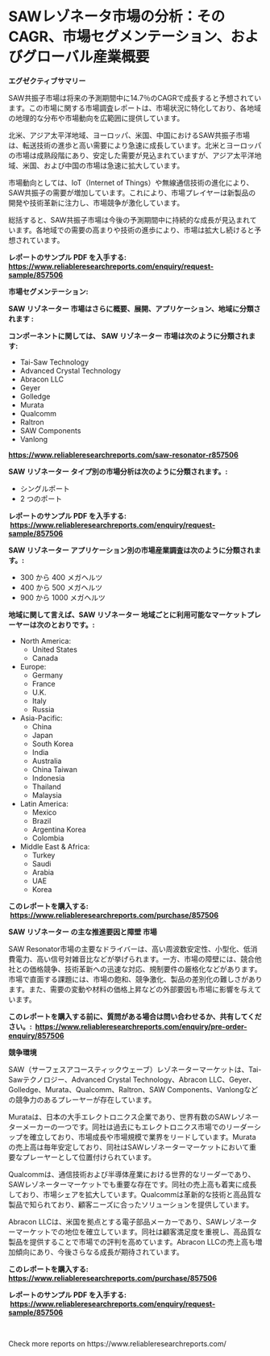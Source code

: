 <p><h1>SAWレゾネータ市場の分析：そのCAGR、市場セグメンテーション、およびグローバル産業概要</h1></p><p><strong>エグゼクティブサマリー</strong></p>
<p><p>SAW共振子市場は将来の予測期間中に14.7％のCAGRで成長すると予想されています。この市場に関する市場調査レポートは、市場状況に特化しており、各地域の地理的な分布や市場動向を広範囲に提供しています。</p><p>北米、アジア太平洋地域、ヨーロッパ、米国、中国におけるSAW共振子市場は、転送技術の進歩と高い需要により急速に成長しています。北米とヨーロッパの市場は成熟段階にあり、安定した需要が見込まれていますが、アジア太平洋地域、米国、および中国の市場は急速に拡大しています。</p><p>市場動向としては、IoT（Internet of Things）や無線通信技術の進化により、SAW共振子の需要が増加しています。これにより、市場プレイヤーは新製品の開発や技術革新に注力し、市場競争が激化しています。</p><p>総括すると、SAW共振子市場は今後の予測期間中に持続的な成長が見込まれています。各地域での需要の高まりや技術の進歩により、市場は拡大し続けると予想されています。</p></p>
<p><strong>レポートのサンプル PDF を入手する: <a href="https://www.reliableresearchreports.com/enquiry/request-sample/857506">https://www.reliableresearchreports.com/enquiry/request-sample/857506</a></strong></p>
<p><strong>市場セグメンテーション:</strong></p>
<p><strong> SAW リゾネーター 市場はさらに概要、展開、アプリケーション、地域に分類されます :</strong></p>
<p><strong>コンポーネントに関しては、 SAW リゾネーター 市場は次のように分類されます: &nbsp;</strong></p>
<p><ul><li>Tai-Saw Technology</li><li>Advanced Crystal Technology</li><li>Abracon LLC</li><li>Geyer</li><li>Golledge</li><li>Murata</li><li>Qualcomm</li><li>Raltron</li><li>SAW Components</li><li>Vanlong</li></ul></p>
<p><strong><a href="https://www.reliableresearchreports.com/saw-resonator-r857506">https://www.reliableresearchreports.com/saw-resonator-r857506</a></strong></p>
<p><strong> SAW リゾネーター タイプ別の市場分析は次のように分類されます。:</strong></p>
<p><ul><li>シングルポート</li><li>2 つのポート</li></ul></p>
<p><strong>レポートのサンプル PDF を入手する: &nbsp;<a href="https://www.reliableresearchreports.com/enquiry/request-sample/857506">https://www.reliableresearchreports.com/enquiry/request-sample/857506</a></strong></p>
<p><strong> SAW リゾネーター アプリケーション別の市場産業調査は次のように分類されます。:</strong></p>
<p><ul><li>300 から 400 メガヘルツ</li><li>400 から 500 メガヘルツ</li><li>900 から 1000 メガヘルツ</li></ul></p>
<p><strong>地域に関して言えば、SAW リゾネーター 地域ごとに利用可能なマーケットプレーヤーは次のとおりです。:</strong></p>
<p><ul>
    <li>
        North America:
        <ul>
            <li>United States</li>
            <li>Canada</li>
        </ul>
    </li>
    <li>
        Europe:
        <ul>
            <li>Germany</li>
            <li>France</li>
            <li>U.K.</li>
            <li>Italy</li>
            <li>Russia</li>
        </ul>
    </li>
    <li>
        Asia-Pacific:
        <ul>
            <li>China</li>
            <li>Japan</li>
            <li>South Korea</li>
            <li>India</li>
            <li>Australia</li>
            <li>China Taiwan</li>
            <li>Indonesia</li>
            <li>Thailand</li>
            <li>Malaysia</li>
        </ul>
    </li>
    <li>
        Latin America:
        <ul>
            <li>Mexico</li>
            <li>Brazil</li>
            <li>Argentina Korea</li>
            <li>Colombia</li>
        </ul>
    </li>
    <li>
        Middle East & Africa:
        <ul>
            <li>Turkey</li>
            <li>Saudi</li>
            <li>Arabia</li>
            <li>UAE</li>
            <li>Korea</li>
        </ul>
    </li>
    </ul></p>
<p><strong>このレポートを購入する: &nbsp;<a href="https://www.reliableresearchreports.com/purchase/857506">https://www.reliableresearchreports.com/purchase/857506</a></strong></p>
<p><strong>SAW リゾネーター の主な推進要因と障壁 市場</strong></p>
<p><p>SAW Resonator市場の主要なドライバーは、高い周波数安定性、小型化、低消費電力、高い信号対雑音比などが挙げられます。一方、市場の障壁には、競合他社との価格競争、技術革新への迅速な対応、規制要件の厳格化などがあります。市場で直面する課題には、市場の飽和、競争激化、製品の差別化の難しさがあります。また、需要の変動や材料の価格上昇などの外部要因も市場に影響を与えています。</p></p>
<p><strong>このレポートを購入する前に、質問がある場合は問い合わせるか、共有してください。:&nbsp; <a href="https://www.reliableresearchreports.com/enquiry/pre-order-enquiry/857506">https://www.reliableresearchreports.com/enquiry/pre-order-enquiry/857506</a></strong></p>
<p><strong>競争環境</strong></p>
<p><p>SAW（サーフェスアコースティックウェーブ）レゾネーターマーケットは、Tai-Sawテクノロジー、Advanced Crystal Technology、Abracon LLC、Geyer、Golledge、Murata、Qualcomm、Raltron、SAW Components、Vanlongなどの競争力のあるプレーヤーが存在しています。</p><p>Murataは、日本の大手エレクトロニクス企業であり、世界有数のSAWレゾネーターメーカーの一つです。同社は過去にもエレクトロニクス市場でのリーダーシップを確立しており、市場成長や市場規模で業界をリードしています。Murataの売上高は毎年安定しており、同社はSAWレゾネーターマーケットにおいて重要なプレーヤーとして位置付けられています。</p><p>Qualcommは、通信技術および半導体産業における世界的なリーダーであり、SAWレゾネーターマーケットでも重要な存在です。同社の売上高も着実に成長しており、市場シェアを拡大しています。Qualcommは革新的な技術と高品質な製品で知られており、顧客ニーズに合ったソリューションを提供しています。</p><p>Abracon LLCは、米国を拠点とする電子部品メーカーであり、SAWレゾネーターマーケットでの地位を確立しています。同社は顧客満足度を重視し、高品質な製品を提供することで市場での評判を高めています。Abracon LLCの売上高も増加傾向にあり、今後さらなる成長が期待されています。</p></p>
<p><strong>このレポートを購入する: &nbsp; <a href="https://www.reliableresearchreports.com/purchase/857506">https://www.reliableresearchreports.com/purchase/857506</a></strong></p>
<p><strong>レポートのサンプル PDF を入手する: &nbsp;<a href="https://www.reliableresearchreports.com/enquiry/request-sample/857506">https://www.reliableresearchreports.com/enquiry/request-sample/857506</a></strong><strong></strong></p>
<p>&nbsp;</p>
<p>Check more reports on https://www.reliableresearchreports.com/</p>